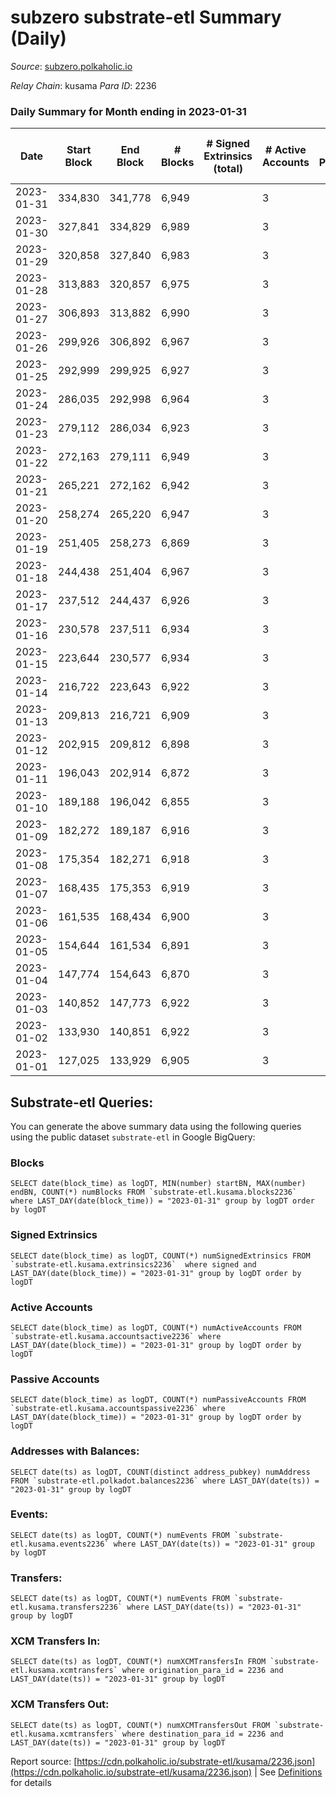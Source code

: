 # subzero substrate-etl Summary (Daily)

_Source_: [subzero.polkaholic.io](https://subzero.polkaholic.io)

*Relay Chain*: kusama
*Para ID*: 2236



### Daily Summary for Month ending in 2023-01-31


| Date | Start Block | End Block | # Blocks | # Signed Extrinsics (total) | # Active Accounts | # Passive | # New | # Addresses with Balances | # Events | # Transfers | # XCM Transfers In | # XCM Transfers Out | Issues | 
| ---- | ----------- | --------- | -------- | --------------------------- | ----------------- | --------- | ----- | ------------------------- | -------- | ----------- | ------------------ | ------------------- | ------ |
| 2023-01-31 | 334,830 | 341,778 | 6,949 |  | 3 |  |  | 9 | 13,904 |   |   |   |  |
| 2023-01-30 | 327,841 | 334,829 | 6,989 |  | 3 |  |  | 9 | 13,985 |   |   |   |  |
| 2023-01-29 | 320,858 | 327,840 | 6,983 |  | 3 |  |  | 9 | 13,973 |   |   |   |  |
| 2023-01-28 | 313,883 | 320,857 | 6,975 |  | 3 |  |  | 9 | 13,957 |   |   |   |  |
| 2023-01-27 | 306,893 | 313,882 | 6,990 |  | 3 |  |  | 9 | 13,987 |   |   |   |  |
| 2023-01-26 | 299,926 | 306,892 | 6,967 |  | 3 |  |  | 9 | 13,942 |   |   |   |  |
| 2023-01-25 | 292,999 | 299,925 | 6,927 |  | 3 |  |  | 9 | 13,861 |   |   |   |  |
| 2023-01-24 | 286,035 | 292,998 | 6,964 |  | 3 |  |  | 9 | 13,935 |   |   |   |  |
| 2023-01-23 | 279,112 | 286,034 | 6,923 |  | 3 |  |  | 9 | 13,852 |   |   |   |  |
| 2023-01-22 | 272,163 | 279,111 | 6,949 |  | 3 |  |  | 9 | 13,905 |   |   |   |  |
| 2023-01-21 | 265,221 | 272,162 | 6,942 |  | 3 |  |  | 9 | 13,891 |   |   |   |  |
| 2023-01-20 | 258,274 | 265,220 | 6,947 |  | 3 |  |  | 9 | 13,901 |   |   |   |  |
| 2023-01-19 | 251,405 | 258,273 | 6,869 |  | 3 |  |  | 9 | 13,746 |   |   |   |  |
| 2023-01-18 | 244,438 | 251,404 | 6,967 |  | 3 |  |  | 9 | 13,941 |   |   |   |  |
| 2023-01-17 | 237,512 | 244,437 | 6,926 |  | 3 |  |  | 9 | 13,859 |   |   |   |  |
| 2023-01-16 | 230,578 | 237,511 | 6,934 |  | 3 |  |  | 9 | 13,871 |   |   |   |  |
| 2023-01-15 | 223,644 | 230,577 | 6,934 |  | 3 |  |  | 9 | 13,875 |   |   |   |  |
| 2023-01-14 | 216,722 | 223,643 | 6,922 |  | 3 |  |  | 9 | 13,851 |   |   |   |  |
| 2023-01-13 | 209,813 | 216,721 | 6,909 |  | 3 |  |  | 9 | 13,825 |   |   |   |  |
| 2023-01-12 | 202,915 | 209,812 | 6,898 |  | 3 |  |  | 9 | 13,803 |   |   |   |  |
| 2023-01-11 | 196,043 | 202,914 | 6,872 |  | 3 |  |  | 9 | 13,752 |   |   |   |  |
| 2023-01-10 | 189,188 | 196,042 | 6,855 |  | 3 |  |  | 9 | 13,716 |   |   |   |  |
| 2023-01-09 | 182,272 | 189,187 | 6,916 |  | 3 |  |  | 9 | 13,839 |   |   |   |  |
| 2023-01-08 | 175,354 | 182,271 | 6,918 |  | 3 |  |  | 9 | 13,843 |   |   |   |  |
| 2023-01-07 | 168,435 | 175,353 | 6,919 |  | 3 |  |  | 9 | 13,845 |   |   |   |  |
| 2023-01-06 | 161,535 | 168,434 | 6,900 |  | 3 |  |  | 9 | 13,807 |   |   |   |  |
| 2023-01-05 | 154,644 | 161,534 | 6,891 |  | 3 |  |  | 9 | 13,789 |   |   |   |  |
| 2023-01-04 | 147,774 | 154,643 | 6,870 |  | 3 |  |  | 9 | 13,747 |   |   |   |  |
| 2023-01-03 | 140,852 | 147,773 | 6,922 |  | 3 |  |  | 9 | 13,851 |   |   |   |  |
| 2023-01-02 | 133,930 | 140,851 | 6,922 |  | 3 |  |  | 9 | 13,851 |   |   |   |  |
| 2023-01-01 | 127,025 | 133,929 | 6,905 |  | 3 |  |  | 9 | 13,817 |   |   |   |  |

## Substrate-etl Queries:
You can generate the above summary data using the following queries using the public dataset `substrate-etl` in Google BigQuery:


### Blocks
```
SELECT date(block_time) as logDT, MIN(number) startBN, MAX(number) endBN, COUNT(*) numBlocks FROM `substrate-etl.kusama.blocks2236`  where LAST_DAY(date(block_time)) = "2023-01-31" group by logDT order by logDT
```


### Signed Extrinsics
```
SELECT date(block_time) as logDT, COUNT(*) numSignedExtrinsics FROM `substrate-etl.kusama.extrinsics2236`  where signed and LAST_DAY(date(block_time)) = "2023-01-31" group by logDT order by logDT
```


### Active Accounts
```
SELECT date(block_time) as logDT, COUNT(*) numActiveAccounts FROM `substrate-etl.kusama.accountsactive2236` where LAST_DAY(date(block_time)) = "2023-01-31" group by logDT order by logDT
```


### Passive Accounts
```
SELECT date(block_time) as logDT, COUNT(*) numPassiveAccounts FROM `substrate-etl.kusama.accountspassive2236` where LAST_DAY(date(block_time)) = "2023-01-31" group by logDT order by logDT
```


### Addresses with Balances:
```
SELECT date(ts) as logDT, COUNT(distinct address_pubkey) numAddress FROM `substrate-etl.polkadot.balances2236` where LAST_DAY(date(ts)) = "2023-01-31" group by logDT
```


### Events:
```
SELECT date(ts) as logDT, COUNT(*) numEvents FROM `substrate-etl.kusama.events2236` where LAST_DAY(date(ts)) = "2023-01-31" group by logDT
```


### Transfers:
```
SELECT date(ts) as logDT, COUNT(*) numEvents FROM `substrate-etl.kusama.transfers2236` where LAST_DAY(date(ts)) = "2023-01-31" group by logDT
```


### XCM Transfers In:
```
SELECT date(ts) as logDT, COUNT(*) numXCMTransfersIn FROM `substrate-etl.kusama.xcmtransfers` where origination_para_id = 2236 and LAST_DAY(date(ts)) = "2023-01-31" group by logDT
```


### XCM Transfers Out:
```
SELECT date(ts) as logDT, COUNT(*) numXCMTransfersOut FROM `substrate-etl.kusama.xcmtransfers` where destination_para_id = 2236 and LAST_DAY(date(ts)) = "2023-01-31" group by logDT
```



Report source: [https://cdn.polkaholic.io/substrate-etl/kusama/2236.json](https://cdn.polkaholic.io/substrate-etl/kusama/2236.json) | See [Definitions](/DEFINITIONS.md) for details
